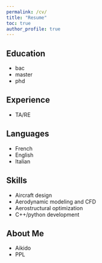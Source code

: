 ```yaml
---
permalink: /cv/
title: "Resume"
toc: true
author_profile: true
---
```


## Education
- bac
- master
- phd

## Experience
- TA/RE

## Languages
- French
- English
- Italian

## Skills
- Aircraft design
- Aerodynamic modeling and CFD
- Aerostructural optimization
- C++/python development

## About Me
- Aikido
- PPL

